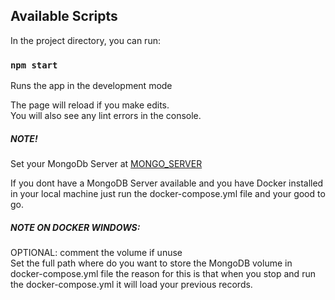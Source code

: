 
## Available Scripts

In the project directory, you can run:

### `npm start`

Runs the app in the development mode

The page will reload if you make edits.<br>
You will also see any lint errors in the console.



##### NOTE!
Set your MongoDb Server at [MONGO_SERVER](https://github.com/kybDev/react-exam-api/blob/master/nodemon.json)

If you dont have a MongoDB Server available and you have Docker installed in your local machine just run the docker-compose.yml file and your good to go.<br>
##### NOTE ON DOCKER WINDOWS:
OPTIONAL: 
comment the volume if unuse<br>
Set the full path where do you want to store the MongoDB volume in docker-compose.yml file the reason for this is that when you stop and run the docker-compose.yml it will load your previous records.


